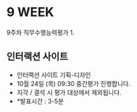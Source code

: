 # 9 WEEK

9주차 직무수행능력평가 1.

## 인터랙션 사이트

- 인터랙션 사이트 기획-디자인
- 10월 24일 (목) 09:30 중간평가 진행합니다.
- 지각 / 결석 시 평가 대상에서 제외됩니다.
- *발표시간 : 3-5분